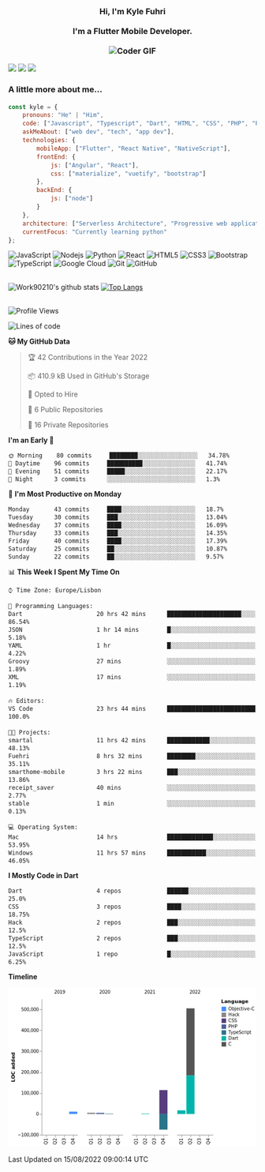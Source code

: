 
<h3 align="center">
  <abc>
    <br />Hi, I'm Kyle Fuhri<br />
    <br />
    I'm a Flutter Mobile Developer. <br />
    <br />
    <img
      src="https://media.giphy.com/media/SWoSkN6DxTszqIKEqv/giphy.gif"
      alt="Coder GIF"
      width="500"
      height="400"
    />
  </abc>
</h3>
<img src="https://img.shields.io/badge/Flutter%20-%2302569B.svg?&style=for-the-badge&logo=Flutter&logoColor=white" />
<img src="https://img.shields.io/badge/angular%20-%23DD0031.svg?&style=for-the-badge&logo=angular&logoColor=white"/>
<img src="https://img.shields.io/badge/react%20-%2320232a.svg?&style=for-the-badge&logo=react&logoColor=%2361DAFB"/>

<h3>A little more about me...  </h3>

```javascript
const kyle = {
    pronouns: "He" | "Him",
    code: ["Javascript", "Typescript", "Dart", "HTML", "CSS", "PHP", "Python"],
    askMeAbout: ["web dev", "tech", "app dev"],
    technologies: {
        mobileApp: ["Flutter", "React Native", "NativeScript"],
        frontEnd: {
            js: ["Angular", "React"],
            css: ["materialize", "vuetify", "bootstrap"]
        },
        backEnd: {
            js: ["node"]
        }
    },
    architecture: ["Serverless Architecture", "Progressive web applications", "Single page applications"],
    currentFocus: "Currently learning python"
};
```

![JavaScript](https://img.shields.io/badge/-JavaScript-black?style=flat-square&logo=javascript)
![Nodejs](https://img.shields.io/badge/-Nodejs-black?style=flat-square&logo=Node.js)
![Python](https://img.shields.io/badge/-Python-black?style=flat-square&logo=Python)
![React](https://img.shields.io/badge/-React-black?style=flat-square&logo=react)
![HTML5](https://img.shields.io/badge/-HTML5-E34F26?style=flat-square&logo=html5&logoColor=white)
![CSS3](https://img.shields.io/badge/-CSS3-1572B6?style=flat-square&logo=css3)
![Bootstrap](https://img.shields.io/badge/-Bootstrap-563D7C?style=flat-square&logo=bootstrap)
![TypeScript](https://img.shields.io/badge/-TypeScript-007ACC?style=flat-square&logo=typescript)
![Google Cloud](https://img.shields.io/badge/Google%20Cloud-black?style=flat-square&logo=google-cloud)
![Git](https://img.shields.io/badge/-Git-black?style=flat-square&logo=git)
![GitHub](https://img.shields.io/badge/-GitHub-181717?style=flat-square&logo=github)
</br>
</br>


![Work90210's github stats](https://github-readme-stats-work90210.vercel.app/api?username=work90210)
[![Top Langs](https://github-readme-stats-work90210.vercel.app/api/top-langs/?username=work90210)](https://github.com/work90210/github-readme-stats)
</br>
</br>
<!--START_SECTION:waka-->
![Profile Views](http://img.shields.io/badge/Profile%20Views-2-blue)

![Lines of code](https://img.shields.io/badge/From%20Hello%20World%20I%27ve%20Written-588%20Thousand%20lines%20of%20code-blue)

**🐱 My GitHub Data** 

> 🏆 42 Contributions in the Year 2022
 > 
> 📦 410.9 kB Used in GitHub's Storage 
 > 
> 💼 Opted to Hire
 > 
> 📜 6 Public Repositories 
 > 
> 🔑 16 Private Repositories  
 > 
**I'm an Early 🐤** 

```text
🌞 Morning    80 commits     ████████░░░░░░░░░░░░░░░░░   34.78% 
🌆 Daytime    96 commits     ██████████░░░░░░░░░░░░░░░   41.74% 
🌃 Evening    51 commits     █████░░░░░░░░░░░░░░░░░░░░   22.17% 
🌙 Night      3 commits      ░░░░░░░░░░░░░░░░░░░░░░░░░   1.3%

```
📅 **I'm Most Productive on Monday** 

```text
Monday       43 commits     ████░░░░░░░░░░░░░░░░░░░░░   18.7% 
Tuesday      30 commits     ███░░░░░░░░░░░░░░░░░░░░░░   13.04% 
Wednesday    37 commits     ████░░░░░░░░░░░░░░░░░░░░░   16.09% 
Thursday     33 commits     ███░░░░░░░░░░░░░░░░░░░░░░   14.35% 
Friday       40 commits     ████░░░░░░░░░░░░░░░░░░░░░   17.39% 
Saturday     25 commits     ██░░░░░░░░░░░░░░░░░░░░░░░   10.87% 
Sunday       22 commits     ██░░░░░░░░░░░░░░░░░░░░░░░   9.57%

```


📊 **This Week I Spent My Time On** 

```text
⌚︎ Time Zone: Europe/Lisbon

💬 Programming Languages: 
Dart                     20 hrs 42 mins      █████████████████████░░░░   86.54% 
JSON                     1 hr 14 mins        █░░░░░░░░░░░░░░░░░░░░░░░░   5.18% 
YAML                     1 hr                █░░░░░░░░░░░░░░░░░░░░░░░░   4.22% 
Groovy                   27 mins             ░░░░░░░░░░░░░░░░░░░░░░░░░   1.89% 
XML                      17 mins             ░░░░░░░░░░░░░░░░░░░░░░░░░   1.19%

🔥 Editors: 
VS Code                  23 hrs 44 mins      █████████████████████████   100.0%

🐱‍💻 Projects: 
smartal                  11 hrs 42 mins      ████████████░░░░░░░░░░░░░   48.13% 
Fuehri                   8 hrs 32 mins       ████████░░░░░░░░░░░░░░░░░   35.11% 
smarthome-mobile         3 hrs 22 mins       ███░░░░░░░░░░░░░░░░░░░░░░   13.86% 
receipt_saver            40 mins             ░░░░░░░░░░░░░░░░░░░░░░░░░   2.77% 
stable                   1 min               ░░░░░░░░░░░░░░░░░░░░░░░░░   0.13%

💻 Operating System: 
Mac                      14 hrs              █████████████░░░░░░░░░░░░   53.95% 
Windows                  11 hrs 57 mins      ███████████░░░░░░░░░░░░░░   46.05%

```

**I Mostly Code in Dart** 

```text
Dart                     4 repos             ██████░░░░░░░░░░░░░░░░░░░   25.0% 
CSS                      3 repos             ████░░░░░░░░░░░░░░░░░░░░░   18.75% 
Hack                     2 repos             ███░░░░░░░░░░░░░░░░░░░░░░   12.5% 
TypeScript               2 repos             ███░░░░░░░░░░░░░░░░░░░░░░   12.5% 
JavaScript               1 repo              █░░░░░░░░░░░░░░░░░░░░░░░░   6.25%

```


**Timeline**

![Chart not found](https://raw.githubusercontent.com/Work90210/Work90210/main/charts/bar_graph.png) 


 Last Updated on 15/08/2022 09:00:14 UTC
<!--END_SECTION:waka-->
